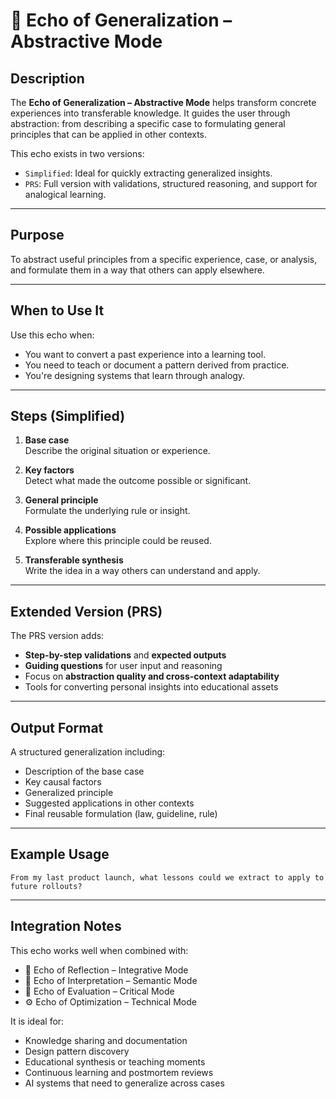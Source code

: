 # 🧠 Echo of Generalization – Abstractive Mode

## Description

The **Echo of Generalization – Abstractive Mode** helps transform concrete experiences into transferable knowledge. It guides the user through abstraction: from describing a specific case to formulating general principles that can be applied in other contexts.

This echo exists in two versions:

- `Simplified`: Ideal for quickly extracting generalized insights.
- `PRS`: Full version with validations, structured reasoning, and support for analogical learning.

---

## Purpose

To abstract useful principles from a specific experience, case, or analysis, and formulate them in a way that others can apply elsewhere.

---

## When to Use It

Use this echo when:

- You want to convert a past experience into a learning tool.
- You need to teach or document a pattern derived from practice.
- You're designing systems that learn through analogy.

---

## Steps (Simplified)

1. **Base case**  
   Describe the original situation or experience.

2. **Key factors**  
   Detect what made the outcome possible or significant.

3. **General principle**  
   Formulate the underlying rule or insight.

4. **Possible applications**  
   Explore where this principle could be reused.

5. **Transferable synthesis**  
   Write the idea in a way others can understand and apply.

---

## Extended Version (PRS)

The PRS version adds:

- **Step-by-step validations** and **expected outputs**
- **Guiding questions** for user input and reasoning
- Focus on **abstraction quality and cross-context adaptability**
- Tools for converting personal insights into educational assets

---

## Output Format

A structured generalization including:

- Description of the base case
- Key causal factors
- Generalized principle
- Suggested applications in other contexts
- Final reusable formulation (law, guideline, rule)

---

## Example Usage

```text
From my last product launch, what lessons could we extract to apply to future rollouts?
```

---

## Integration Notes

This echo works well when combined with:

- 🧘 Echo of Reflection – Integrative Mode
- 🧿 Echo of Interpretation – Semantic Mode
- 🧪 Echo of Evaluation – Critical Mode
- ⚙️ Echo of Optimization – Technical Mode

It is ideal for:

- Knowledge sharing and documentation
- Design pattern discovery
- Educational synthesis or teaching moments
- Continuous learning and postmortem reviews
- AI systems that need to generalize across cases
